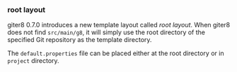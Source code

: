 ### root layout

giter8 0.7.0 introduces a new template layout called *root layout*.
When giter8 does not find `src/main/g8`, it will simply use the root directory
of the specified Git repository as the template directory.

The `default.properties` file can be placed either at the root directory
or in `project` directory.
